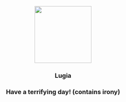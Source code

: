 <p align="center">
    <img src="https://raw.githubusercontent.com/PokeAPI/sprites/master/sprites/pokemon/249.png" width="150" height="150">
</p>
<h3 align="center"> <b>Lugia</b></h3>
<h3 align="center">Have a terrifying day! (contains irony)</h3>
